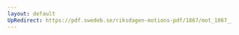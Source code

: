 ```yaml
---
layout: default
UpRedirect: https://pdf.swedeb.se/riksdagen-motions-pdf/1867/mot_1867__ak__00117/mot_1867__ak__00117_001.pdf
---
```


